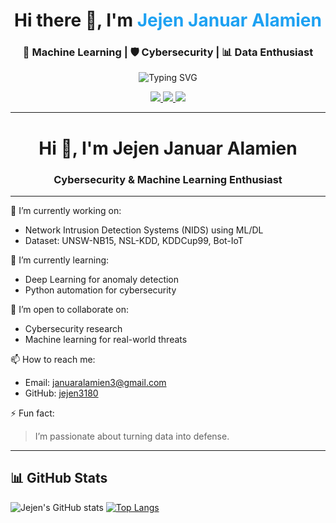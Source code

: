 <h1 align="center">Hi there 👋, I'm <span style="color:#1DA1F2">Jejen Januar Alamien</span></h1>
<h3 align="center">🚀 Machine Learning | 🛡️ Cybersecurity | 📊 Data Enthusiast</h3>

<p align="center">
  <img src="https://readme-typing-svg.demolab.com?font=Fira+Code&pause=1000&color=00BFFF&center=true&vCenter=true&width=440&lines=Cybersecurity+Engineer;ML-powered+NIDS+Developer;Python+%7C+Pandas+%7C+Sklearn+%7C+Jupyter;Dataset:+UNSW+NB15+%7C+NSL-KDD+%7C+Bot-IoT" alt="Typing SVG" />
</p>

<p align="center">
  <a href="https://github.com/jejen3180">
    <img src="https://img.shields.io/github/followers/jejen3180?label=Followers&logo=GitHub&style=for-the-badge" />
  </a>
  <a href="mailto:januaralamien3@gmail.com">
    <img src="https://img.shields.io/badge/Email-Contact-blue?style=for-the-badge&logo=gmail" />
  </a>
  <a href="https://github.com/jejen3180?tab=repositories">
    <img src="https://img.shields.io/badge/Projects-Explore-green?style=for-the-badge&logo=github" />
  </a>
</p>

---


<h1 align="center">Hi 👋, I'm Jejen Januar Alamien</h1>
<h3 align="center">Cybersecurity & Machine Learning Enthusiast</h3>

---

🔭 I’m currently working on:
- Network Intrusion Detection Systems (NIDS) using ML/DL
- Dataset: UNSW-NB15, NSL-KDD, KDDCup99, Bot-IoT

🌱 I’m currently learning:
- Deep Learning for anomaly detection
- Python automation for cybersecurity

👯 I’m open to collaborate on:
- Cybersecurity research
- Machine learning for real-world threats

📫 How to reach me:
- Email: januaralamien3@gmail.com
- GitHub: [jejen3180](https://github.com/jejen3180)

⚡ Fun fact:
> I’m passionate about turning data into defense.

---

## 📊 GitHub Stats

![Jejen's GitHub stats](https://github-readme-stats.vercel.app/api?username=jejen3180&show_icons=true&theme=radical)
[![Top Langs](https://github-readme-stats.vercel.app/api/top-langs/?username=jejen3180&layout=compact)](https://github.com/jejen3180)
